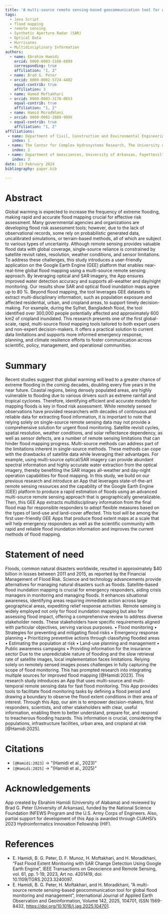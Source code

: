 ```yaml
---
title: 'A multi-source remote sensing-based geocommunication tool for global flood monitoring and management'
tags:
  - Java Script
  - flood mapping
  - remote sensing
  - Synthetic Aperture Radar (SAR)
  - Optical Data
  - Hurricanes
  - Multidisciplinary Information
authors:
  - name: Ebrahim Hamidi
    orcid: 0000-0003-3160-6999 
    corresponding: true
    affiliation: "1, 2"
  - name: Brad G. Peter
  - orcid: 0000-0002-5724-4482
    equal-contrib: true
    affiliation: 3
  - name: Hamed Moftakhari
  - orcid: 0000-0003-3170-8653
    equal-contrib: true
    affiliation: "1, 2"
  - name: Hamid Moradkhani
  - orcid: 0000-0002-2889-999X
  - equal-contrib: true
    affiliation: "1, 2"
affiliations:
 - name: Department of Civil, Construction and Environmental Engineering, The University of Alabama, Tuscaloosa, AL, USA
   index: 1
 - name: The Center for Complex Hydrosystems Research, The University of Alabama, Tuscaloosa, AL, USA
   index: 2
 - name: Department of Geosciences, University of Arkansas, Fayetteville, AR, USA
   index: 3
date: 13 February 2024
bibliography: paper.bib

---
```

# Abstract

Global warming is expected to increase the frequency of extreme flooding, making rapid and accurate flood mapping crucial for effective risk assessment. Many governmental agencies and organizations are developing flood risk assessment tools; however, due to the lack of observational records, some rely on probabilistic generated data, uncalibrated simulations, or terrain-based methods, all of which are subject to various types of uncertainty. Although remote sensing provides valuable flood data with global coverage, single-source reliance is constrained by satellite revisit rates, resolution, weather conditions, and sensor limitations. To address these challenges, this study introduces a user-friendly application on the Google Earth Engine (GEE) platform that enables near-real-time global flood mapping using a multi-source remote sensing approach. By leveraging optical and SAR imagery, the App ensures improved water detection accuracy and supports all-weather and day/night monitoring. Our results show SAR and optical flood inundation maps agree up to 80 %. Beyond flood mapping, the tool leverages GEE datasets to extract multi-disciplinary information, such as population exposure and affected residential, urban, and cropland areas, to support timely decision-making. For example, during the Sylhet, Bangladesh flood, the tool identified over 300,000 people potentially affected and approximately 600 km2 of cropland inundated. This research presents one of the first global-scale, rapid, multi-source flood mapping tools tailored to both expert users and non-expert decision-makers. It offers a practical solution to current data limitations and supports more informed emergency response, planning, and climate resilience efforts to foster communication across scientific, policy, management, and operational communities.

# Summary

Recent studies suggest that global warming will lead to a greater chance of 
extreme flooding in the coming decades, doubling every five years in the near future. 
Coastal regions, being densely populated areas, are highly vulnerable to flooding due 
to various drivers such as extreme rainfall and tropical cyclones. Therefore, identifying 
efficient and accurate models for mapping floods is key in flood risk assessment. While 
remotely sensed observations have provided researchers with decades of continuous and 
reliable data for extracting flood information, it is important to note that relying solely 
on single-source remote sensing data may not provide a comprehensive solution for urgent 
flood monitoring. Satellite revisit cycles, spatial resolution, weather conditions, and 
solar reflectance dependency, as well as sensor defects, are a number of remote sensing 
limitations that can hinder flood mapping progress.
Multi-source methods can address part of the limitations inherent in single-source methods. 
These methods can cope with the drawbacks of satellite data while leveraging their advantages. 
For example, using multi-source optical/SAR imagery can provide abundant spectral information 
and highly accurate water extraction from the optical imagery, thereby benefiting the SAR images 
all-weather and day-night operation capabilities for flood mapping. In this study, we build on our 
previous research and introduce an App that leverages state-of-the-art remote sensing resources 
and the capability of the Google Earth Engine (GEE) platform to produce a rapid estimation of 
floods using an advanced multi-source remote sensing approach that is geographically generalizable. 
Then, this GEE App extracts multidisciplinary information from the final flood map for responsible 
responders to adopt flexible measures based on the types of land-use and land-cover affected.
This tool will be among the first user-friendly GEE Apps that produce flood extent maps at a scale 
that will help emergency responders as well as the scientific community with rapid and reliable flood 
inundation information and improves the current methods of flood mapping.

# Statement of need

Floods, common natural disasters worldwide, resulted in approximately $40 billion in losses between 2011 
and 2015, as reported by the Financial Management of Flood Risk.
Science and technology advancements provide alternatives for managing natural disasters such as floods. 
Satellite-based flood inundation mapping is crucial for emergency responders, aiding crisis managers in 
monitoring and managing floods. It enhances situational awareness, identifying areas requiring immediate 
action across large geographical areas, expediting relief response activities.
Remote sensing is widely employed not only for flood inundation mapping but also for assessing flood impact, 
offering a comprehensive review to address diverse stakeholder needs. These stakeholders have specific 
requirements aligned with particular objectives, serving various purposes.
• Flood monitoring
• Strategies for preventing and mitigating flood risks
• Emergency response planning
• Prioritizing preventive actions through classifying flooded areas
• Estimating the population at risk
• Land-use planning and management
• Public awareness campaigns
• Providing information for the insurance sector
Due to the unpredictable nature of flooding and the slow retrieval rate of satellite images, local implementation 
faces limitations. Relying solely on remotely sensed images poses challenges in fully capturing the scope of flood 
monitoring. This has prompted research into integrating multiple sources for improved flood mapping [@Hamidi:2023].
This research study introduces an App that uses multi-source and multi-temporal remote sensing data for fast flood 
monitoring. This App provides tools to facilitate flood monitoring tasks by defining a flood period and drawing a 
boundary to observe the flood extent conditions in their area of interest. Through this App, our aim is to empower 
decision-makers, first responders, scientists, and other stakeholders with clear, useful information, enabling them 
to better understand, prepare for, and respond to treacherous flooding hazards. This information is crucial, 
considering the populations, infrastructure facilities, urban area, and cropland at risk [@Hamidi:2025].

# Citations

- `[@Hamidi:2023]` -> "(Hamidi et al., 2023)"
- `[@Hamidi:2025]` -> "(Hamidi et al., 2025)"

# Acknowledgements

App created by Ebrahim Hamidi (University of Alabama) and reviewed by Brad G. Peter (University of Arkansas), 
funded by the National Science Foundation INFEWS Program and the U.S. Army Corps of Engineers. Also, partial 
support for development of this App is awarded through CUAHSI’s 2023 Hydroinformatics Innovation Fellowship (HIF).

# References
- E. Hamidi, B. G. Peter, D. F. Munoz, H. Moftakhari, and H. Moradkhani, “Fast Flood Extent Monitoring with SAR Change Detection Using Google Earth Engine”, IEEE Transactions on Geoscience and Remote Sensing, vol. 61, pp. 1-19, 2023, Art no. 4201419, doi: 10.1109/TGRS.2023.3240097.
- E. Hamidi, B. G. Peter, H. Moftakhari, and H. Moradkhani, “A multi-source remote sensing-based geocommunication tool for global flood monitoring and management”, International Journal of Applied Earth Observation and Geoinformation, Volume 142, 2025, 104701, ISSN 1569-8432, https://doi.org/10.1016/j.jag.2025.104701.
